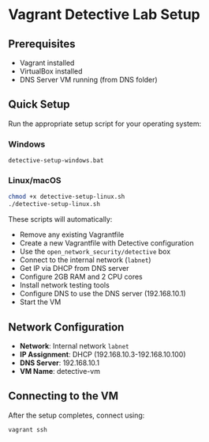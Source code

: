# Vagrant Detective Lab Setup

## Prerequisites
- Vagrant installed
- VirtualBox installed
- DNS Server VM running (from DNS folder)

## Quick Setup

Run the appropriate setup script for your operating system:

### Windows
```batch
detective-setup-windows.bat
```

### Linux/macOS
```bash
chmod +x detective-setup-linux.sh
./detective-setup-linux.sh
```

These scripts will automatically:
- Remove any existing Vagrantfile
- Create a new Vagrantfile with Detective configuration
- Use the `open_network_security/detective` box
- Connect to the internal network (`labnet`)
- Get IP via DHCP from DNS server
- Configure 2GB RAM and 2 CPU cores
- Install network testing tools
- Configure DNS to use the DNS server (192.168.10.1)
- Start the VM

## Network Configuration
- **Network**: Internal network `labnet`
- **IP Assignment**: DHCP (192.168.10.3-192.168.10.100)
- **DNS Server**: 192.168.10.1
- **VM Name**: detective-vm

## Connecting to the VM
After the setup completes, connect using:
```bash
vagrant ssh
```